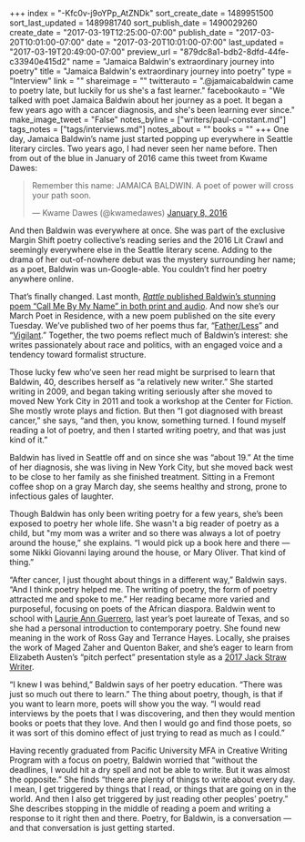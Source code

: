 +++
index = "-Kfc0v-j9oYPp_AtZNDk"
sort_create_date = 1489951500
sort_last_updated = 1489981740
sort_publish_date = 1490029260
create_date = "2017-03-19T12:25:00-07:00"
publish_date = "2017-03-20T10:01:00-07:00"
date = "2017-03-20T10:01:00-07:00"
last_updated = "2017-03-19T20:49:00-07:00"
preview_url = "879dc8a1-bdb2-8dfd-44fe-c33940e415d2"
name = "Jamaica Baldwin's extraordinary journey into poetry"
title = "Jamaica Baldwin's extraordinary journey into poetry"
type = "Interview"
link = ""
shareimage = ""
twitterauto = ".@jamaicabaldwin came to poetry late, but luckily for us she's a fast learner."
facebookauto = "We talked with poet Jamaica Baldwin about her journey as a poet. It began a few years ago with a cancer diagnosis, and she's been learning ever since."
make_image_tweet = "False"
notes_byline = ["writers/paul-constant.md"]
tags_notes = ["tags/interviews.md"]
notes_about = ""
books = ""
+++
One day, Jamaica Baldwin’s name just started popping up everywhere in Seattle literary circles. Two years ago, I had never seen her name before. Then from out of the blue in January of 2016 came this tweet from Kwame Dawes:

<blockquote class="twitter-tweet" data-lang="en"><p lang="en" dir="ltr">Remember this name: JAMAICA BALDWIN.  A poet of power will cross your path soon.</p>&mdash; Kwame Dawes (@kwamedawes) <a href="https://twitter.com/kwamedawes/status/685586075016769537">January 8, 2016</a></blockquote>

And then Baldwin was everywhere at once. She was part of the exclusive Margin Shift poetry collective’s reading series and the 2016 Lit Crawl and seemingly everywhere else in the Seattle literary scene. Adding to the drama of her out-of-nowhere debut was the mystery surrounding her name; as a poet, Baldwin was un-Google-able. You couldn’t find her poetry anywhere online.

That’s finally changed. Last month, [*Rattle* published Baldwin’s stunning poem “Call Me By My Name” in both print and audio]( http://www.rattle.com/call-me-by-my-name-by-jamaica-baldwin/). And now she’s our March Poet in Residence, with a new poem published on the site every Tuesday. We’ve published two of her poems thus far, “[Father/Less](http://www.seattlereviewofbooks.com/notes/2017/03/07/fatherless/)” and “[Vigilant](http://www.seattlereviewofbooks.com/notes/2017/03/14/vigilant/).” Together, the two poems reflect much of Baldwin’s interest: she writes passionately about race and politics, with an engaged voice and a tendency toward formalist structure.

Those lucky few who’ve seen her read might be surprised to learn that Baldwin, 40, describes herself as “a relatively new writer.” She started writing in 2009, and began taking writing seriously after she moved to moved New York City in 2011 and took a workshop at the Center for Fiction. She mostly wrote plays and fiction. But then “I got diagnosed with breast cancer,” she says, “and then, you know, something turned. I found myself reading a lot of poetry, and then I started writing poetry, and that was just kind of it.” 

Baldwin has lived in Seattle off and on since she was “about 19.” At the time of her diagnosis, she was living in New York City, but she moved back west to be close to her family as she finished treatment. Sitting in a Fremont coffee shop on a gray March day, she seems healthy and strong, prone to infectious gales of laughter.

Though Baldwin has only been writing poetry for a few years, she’s been exposed to poetry her whole life. She wasn't a big reader of poetry as a child, but "my mom was a writer and so there was always a lot of poetry around the house,” she explains. “I would pick up a book here and there — some Nikki Giovanni laying around the house, or Mary Oliver. That kind of thing.”

“After cancer, I just thought about things in a different way,” Baldwin says. “And I think poetry helped me. The writing of poetry, the form of poetry attracted me and spoke to me.” Her reading became more varied and purposeful, focusing on poets of the African diaspora. Baldwin went to school with [Laurie Ann Guerrero](http://www.laurieannguerrero.com/), last year’s poet laureate of Texas, and so she had a personal introduction to contemporary poetry. She found new meaning in the work of Ross Gay and Terrance Hayes. Locally, she praises the work of Maged Zaher and Quenton Baker, and she’s eager to learn from Elizabeth Austen’s “pitch perfect” presentation style as a [2017 Jack Straw Writer](http://www.jackstraw.org/programs/writers/WritersForum/).

“I knew I was behind,” Baldwin says of her poetry education. “There was just so much out there to learn.” The thing about poetry, though, is that if you want to learn more, poets will show you the way. “I would read interviews by the poets that I was discovering, and then they would mention books or poets that they love. And then I would go and find those poets, so it was sort of this domino effect of just trying to read as much as I could.”  

Having recently graduated from Pacific University MFA in Creative Writing Program with a focus on poetry, Baldwin worried that “without the deadlines, I would hit a dry spell and not be able to write. But it was almost the opposite.” She finds “there are plenty of things to write about every day. I mean, I get triggered by things that I read, or things that are going on in the world. And then I also get triggered by just reading other peoples’ poetry.” She describes stopping in the middle of reading a poem and writing a response to it right then and there. Poetry, for Baldwin, is a conversation — and that conversation is just getting started.
